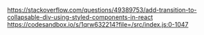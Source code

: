 https://stackoverflow.com/questions/49389753/add-transition-to-collapsable-div-using-styled-components-in-react
https://codesandbox.io/s/1qrw632214?file=/src/index.js:0-1047
